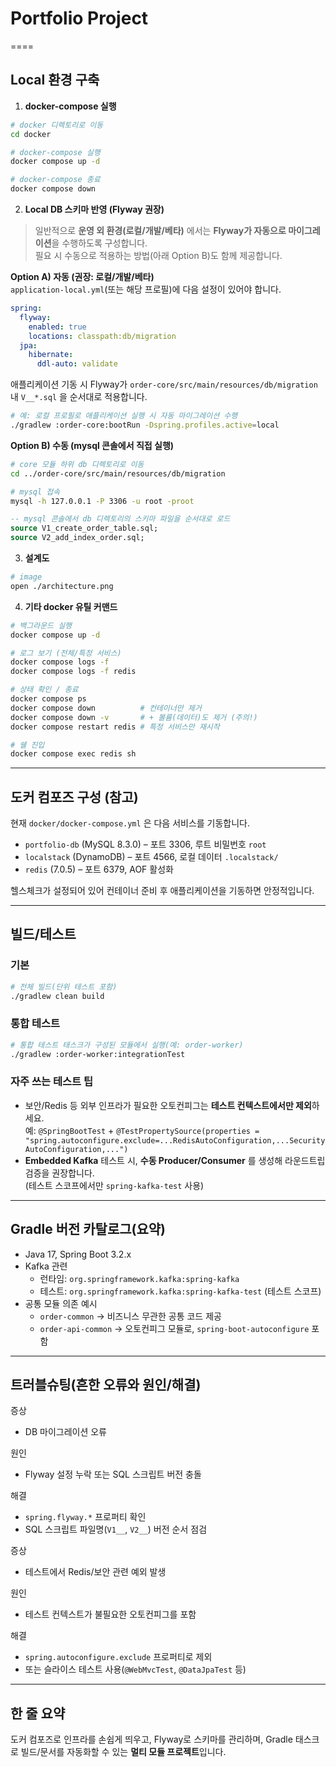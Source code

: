 # Portfolio Project
====

## Local 환경 구축

1) **docker-compose 실행**
```bash
# docker 디렉토리로 이동
cd docker

# docker-compose 실행 
docker compose up -d

# docker-compose 종료 
docker compose down
```

2) **Local DB 스키마 반영 (Flyway 권장)**

> 일반적으로 **운영 외 환경(로컬/개발/베타)** 에서는 **Flyway가 자동으로 마이그레이션**을 수행하도록 구성합니다.  
> 필요 시 수동으로 적용하는 방법(아래 Option B)도 함께 제공합니다.

**Option A) 자동 (권장: 로컬/개발/베타)**  
`application-local.yml`(또는 해당 프로필)에 다음 설정이 있어야 합니다.
```yaml
spring:
  flyway:
    enabled: true
    locations: classpath:db/migration
  jpa:
    hibernate:
      ddl-auto: validate
```
애플리케이션 기동 시 Flyway가 `order-core/src/main/resources/db/migration` 내 `V__*.sql` 을 순서대로 적용합니다.
```bash
# 예: 로컬 프로필로 애플리케이션 실행 시 자동 마이그레이션 수행
./gradlew :order-core:bootRun -Dspring.profiles.active=local
```

**Option B) 수동 (mysql 콘솔에서 직접 실행)**
```bash
# core 모듈 하위 db 디렉토리로 이동 
cd ../order-core/src/main/resources/db/migration

# mysql 접속  
mysql -h 127.0.0.1 -P 3306 -u root -proot
```
```sql
-- mysql 콘솔에서 db 디렉토리의 스키마 파일을 순서대로 로드
source V1_create_order_table.sql;
source V2_add_index_order.sql;
```

3) **설계도**
```bash
# image
open ./architecture.png
```

4) **기타 docker 유틸 커맨드**
```bash
# 백그라운드 실행
docker compose up -d

# 로그 보기 (전체/특정 서비스)
docker compose logs -f
docker compose logs -f redis

# 상태 확인 / 종료
docker compose ps
docker compose down          # 컨테이너만 제거
docker compose down -v       # + 볼륨(데이터)도 제거 (주의!)
docker compose restart redis # 특정 서비스만 재시작

# 쉘 진입
docker compose exec redis sh
```

---

## 도커 컴포즈 구성 (참고)

현재 `docker/docker-compose.yml` 은 다음 서비스를 기동합니다.

- `portfolio-db` (MySQL 8.3.0) – 포트 3306, 루트 비밀번호 `root`
- `localstack` (DynamoDB) – 포트 4566, 로컬 데이터 `.localstack/`
- `redis` (7.0.5) – 포트 6379, AOF 활성화

헬스체크가 설정되어 있어 컨테이너 준비 후 애플리케이션을 기동하면 안정적입니다.

---

## 빌드/테스트

### 기본
```bash
# 전체 빌드(단위 테스트 포함)
./gradlew clean build
```

### 통합 테스트
```bash
# 통합 테스트 태스크가 구성된 모듈에서 실행(예: order-worker)
./gradlew :order-worker:integrationTest
```

### 자주 쓰는 테스트 팁
- 보안/Redis 등 외부 인프라가 필요한 오토컨피그는 **테스트 컨텍스트에서만 제외**하세요.  
  예: `@SpringBootTest` + `@TestPropertySource(properties = "spring.autoconfigure.exclude=...RedisAutoConfiguration,...SecurityAutoConfiguration,...")`
- **Embedded Kafka** 테스트 시, **수동 Producer/Consumer** 를 생성해 라운드트립 검증을 권장합니다.  
  (테스트 스코프에서만 `spring-kafka-test` 사용)

---

## Gradle 버전 카탈로그(요약)

- Java 17, Spring Boot 3.2.x
- Kafka 관련
  - 런타임: `org.springframework.kafka:spring-kafka`
  - 테스트: `org.springframework.kafka:spring-kafka-test` (테스트 스코프)
- 공통 모듈 의존 예시
  - `order-common` → 비즈니스 무관한 공통 코드 제공
  - `order-api-common` → 오토컨피그 모듈로, `spring-boot-autoconfigure` 포함

---

## 트러블슈팅(흔한 오류와 원인/해결)

증상
- DB 마이그레이션 오류

원인
- Flyway 설정 누락 또는 SQL 스크립트 버전 충돌

해결
- `spring.flyway.*` 프로퍼티 확인
- SQL 스크립트 파일명(`V1__`, `V2__`) 버전 순서 점검

증상
- 테스트에서 Redis/보안 관련 예외 발생

원인
- 테스트 컨텍스트가 불필요한 오토컨피그를 포함

해결
- `spring.autoconfigure.exclude` 프로퍼티로 제외
- 또는 슬라이스 테스트 사용(`@WebMvcTest`, `@DataJpaTest` 등)

---

## 한 줄 요약

도커 컴포즈로 인프라를 손쉽게 띄우고, Flyway로 스키마를 관리하며, Gradle 태스크로 빌드/문서를 자동화할 수 있는 **멀티 모듈 프로젝트**입니다.
